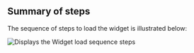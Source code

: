 ## Summary of steps

The sequence of steps to load the widget is illustrated below:

<div class="common-image-format">

![Displays the Widget load sequence steps](/img/oie-embedded-sdk/oie-embedded-widget-use-case-load-nodejs.png)

</div>
